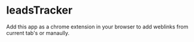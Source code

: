 # leadsTracker
Add this app as a chrome extension in your browser to add weblinks from current tab's or manaully.

